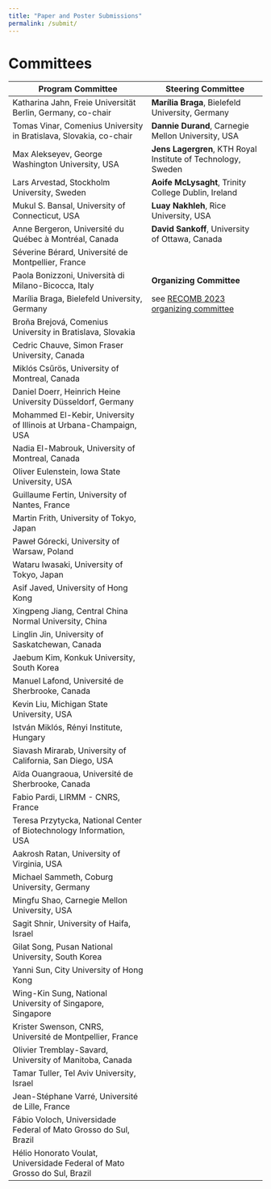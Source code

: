 ```yaml
---
title: "Paper and Poster Submissions"
permalink: /submit/
---
```




# Committees

| **Program Committee** | **Steering Committee** |
| --------------------- | ---------------------- |
| Katharina Jahn, Freie Universität Berlin, Germany, co-chair | **Marília Braga**, Bielefeld University, Germany |
| Tomas Vinar, Comenius University in Bratislava, Slovakia, co-chair | **Dannie Durand**, Carnegie Mellon University, USA |
| Max Alekseyev, George Washington University, USA | **Jens Lagergren**, KTH Royal Institute of Technology, Sweden |
| Lars Arvestad, Stockholm University, Sweden | **Aoife McLysaght**, Trinity College Dublin, Ireland |
| Mukul S. Bansal, University of Connecticut, USA | **Luay Nakhleh**, Rice University, USA |
| Anne Bergeron, Université du Québec à Montréal, Canada | **David Sankoff**, University of Ottawa, Canada |
| Séverine Bérard, Université de Montpellier, France | |
| Paola Bonizzoni, Università di Milano-Bicocca, Italy | **Organizing Committee** |
| Marília Braga, Bielefeld University, Germany | see [RECOMB 2023 organizing committee](https://example.com) |
| Broňa Brejová, Comenius University in Bratislava, Slovakia | |
| Cedric Chauve, Simon Fraser University, Canada | |
| Miklós Csűrös, University of Montreal, Canada | |
| Daniel Doerr, Heinrich Heine University Düsseldorf, Germany | |
| Mohammed El-Kebir, University of Illinois at Urbana-Champaign, USA | |
| Nadia El-Mabrouk, University of Montreal, Canada | |
| Oliver Eulenstein, Iowa State University, USA | |
| Guillaume Fertin, University of Nantes, France | |
| Martin Frith, University of Tokyo, Japan | |
| Paweł Górecki, University of Warsaw, Poland | |
| Wataru Iwasaki, University of Tokyo, Japan | |
| Asif Javed, University of Hong Kong | |
| Xingpeng Jiang, Central China Normal University, China | |
| Linglin Jin, University of Saskatchewan, Canada | |
| Jaebum Kim, Konkuk University, South Korea | |
| Manuel Lafond, Université de Sherbrooke, Canada | |
| Kevin Liu, Michigan State University, USA | |
| István Miklós, Rényi Institute, Hungary | |
| Siavash Mirarab, University of California, San Diego, USA | |
| Aïda Ouangraoua, Université de Sherbrooke, Canada | |
| Fabio Pardi, LIRMM - CNRS, France | |
| Teresa Przytycka, National Center of Biotechnology Information, USA | |
| Aakrosh Ratan, University of Virginia, USA | |
| Michael Sammeth, Coburg University, Germany | |
| Mingfu Shao, Carnegie Mellon University, USA | |
| Sagit Shnir, University of Haifa, Israel | |
| Gilat Song, Pusan National University, South Korea | |
| Yanni Sun, City University of Hong Kong | |
| Wing-Kin Sung, National University of Singapore, Singapore | |
| Krister Swenson, CNRS, Université de Montpellier, France | |
| Olivier Tremblay-Savard, University of Manitoba, Canada | |
| Tamar Tuller, Tel Aviv University, Israel | |
| Jean-Stéphane Varré, Université de Lille, France | |
| Fábio Voloch, Universidade Federal of Mato Grosso do Sul, Brazil | |
| Hélio Honorato Voulat, Universidade Federal of Mato Grosso do Sul, Brazil | |
